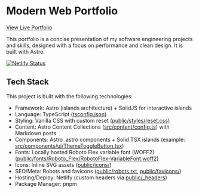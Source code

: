 # Modern Web Portfolio

[View Live Portfolio](https://jluu.dev)

This portfolio is a concise presentation of my software engineering projects and skills, designed with a focus on performance and clean design. It is built with Astro.

[![Netlify Status](https://api.netlify.com/api/v1/badges/640139f3-99cf-4263-8334-f33ac202e7fd/deploy-status)](https://app.netlify.com/projects/jdluucs/deploys)

## Tech Stack

This project is built with the following technologies:

- Framework: Astro (islands architecture) + SolidJS for interactive islands
- Language: TypeScript ([tsconfig.json](tsconfig.json))
- Styling: Vanilla CSS with custom reset ([public/styles/reset.css](public/styles/reset.css))
- Content: Astro Content Collections ([src/content/config.ts](src/content/config.ts)) with Markdown posts
- Components: Astro .astro components + Solid TSX islands (example: [src/components/ui/ThemeToggleButton.tsx](src/components/ui/ThemeToggleButton.tsx))
- Fonts: Locally hosted Roboto Flex variable font (WOFF2) ([public/fonts/Roboto_Flex/RobotoFlex-VariableFont.woff2](public/fonts/Roboto_Flex/RobotoFlex-VariableFont.woff2))
- Icons: Inline SVG assets ([public/icons/](public/icons/))
- SEO/Meta: Robots and favicons ([public/robots.txt](public/robots.txt), [public/favicons/](public/favicons/))
- Hosting/Deploy: Netlify (custom headers via [public/\_headers](public/_headers))
- Package Manager: pnpm

